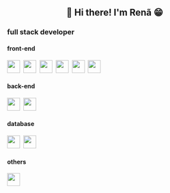 <h2 align="center">👋 Hi there! I'm Renã 😁</h2>

<h3>full stack developer</h3>

<h4>front-end</h4>
<div style="display: inline_block">
  <img src="https://cdn.jsdelivr.net/gh/devicons/devicon@latest/icons/html5/html5-original.svg" height="30" />&nbsp;
  <img src="https://cdn.jsdelivr.net/gh/devicons/devicon@latest/icons/css3/css3-original.svg" height="30" />&nbsp;
  <img src="https://cdn.jsdelivr.net/gh/devicons/devicon@latest/icons/javascript/javascript-original.svg" height="30" />&nbsp; 
  <img src="https://cdn.jsdelivr.net/gh/devicons/devicon@latest/icons/react/react-original.svg" height="30" />&nbsp;
  <img src="https://cdn.jsdelivr.net/gh/devicons/devicon@latest/icons/redux/redux-original.svg" height="30" />&nbsp;
  <img src="https://cdn.jsdelivr.net/gh/devicons/devicon@latest/icons/typescript/typescript-original.svg" height="30" />&nbsp;
</div>

<h4>back-end</h4>
<div style="display: inline_block">
  <img src="https://cdn.jsdelivr.net/gh/devicons/devicon@latest/icons/nodejs/nodejs-original.svg"  height="30" />&nbsp;
  <img src="https://cdn.jsdelivr.net/gh/devicons/devicon@latest/icons/python/python-original.svg" height="30" />&nbsp;    
</div>

<h4>database</h4>
<div style="display: inline_block">
  <img src="https://cdn.jsdelivr.net/gh/devicons/devicon@latest/icons/azuresqldatabase/azuresqldatabase-original.svg" height="30" />&nbsp;
  <img src="https://cdn.jsdelivr.net/gh/devicons/devicon@latest/icons/postgresql/postgresql-original.svg" height="30" />&nbsp;
</div>

<h4>others</h4>
<div style="display: inline_block">
  <img src="https://cdn.jsdelivr.net/gh/devicons/devicon@latest/icons/jest/jest-plain.svg" height="30" />&nbsp;
</div>
